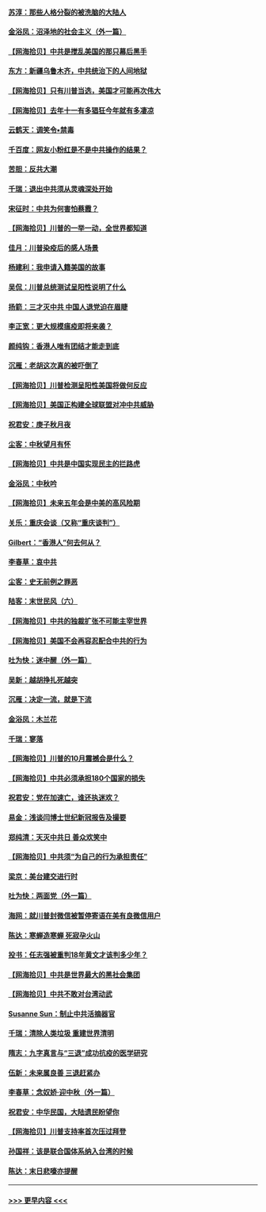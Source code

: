 #### [苏淳：那些人格分裂的被洗脑的大陆人](../pages/nsc993/n12467858.md?t=10111802) 
#### [金浴凤：沼泽地的社会主义（外一篇）](../pages/nsc993/n12467792.md?t=10111802) 
#### [【网海拾贝】中共是搅乱美国的那只幕后黑手](../pages/nsc993/n12467700.md?t=10111802) 
#### [东方：新疆乌鲁木齐，中共统治下的人间地狱](../pages/nsc993/n12466075.md?t=10111802) 
#### [【网海拾贝】只有川普当选，美国才可能再次伟大](../pages/nsc993/n12466013.md?t=10111802) 
#### [【网海拾贝】去年十一有多猖狂今年就有多凄凉](../pages/nsc993/n12463649.md?t=10111802) 
#### [云鹤天：调笑令▪禁毒](../pages/nsc993/n12462975.md?t=10111802) 
#### [千百度：网友小粉红是不是中共操作的结果？](../pages/nsc993/n12461025.md?t=10111802) 
#### [苦胆：反共大潮](../pages/nsc993/n12459469.md?t=10111802) 
#### [千瑞：退出中共须从灵魂深处开始](../pages/nsc993/n12459437.md?t=10111802) 
#### [宋征时：中共为何害怕蔡霞？](../pages/nsc993/n12459097.md?t=10111802) 
#### [【网海拾贝】川普的一举一动，全世界都知道](../pages/nsc993/n12458825.md?t=10111802) 
#### [佳月：川普染疫后的感人场景](../pages/nsc993/n12456994.md?t=10111802) 
#### [杨建利：我申请入籍美国的故事](../pages/nsc993/n12455635.md?t=10111802) 
#### [吴侃：川普总统测试呈阳性说明了什么](../pages/nsc993/n12451869.md?t=10111802) 
#### [扬箭：三才灭中共 中国人退党迫在眉睫](../pages/nsc993/n12451842.md?t=10111802) 
#### [李正宽：更大规模瘟疫即将来袭？](../pages/nsc993/n12451455.md?t=10111802) 
#### [颜纯钩：香港人唯有团结才能走到底](../pages/nsc993/n12450870.md?t=10111802) 
#### [沉雁：老胡这次真的被吓倒了](../pages/nsc993/n12449796.md?t=10111802) 
#### [【网海拾贝】川普检测呈阳性美国将做何反应](../pages/nsc993/n12449042.md?t=10111802) 
#### [【网海拾贝】美国正构建全球联盟对冲中共威胁](../pages/nsc993/n12446580.md?t=10111802) 
#### [祝君安：庚子秋月夜](../pages/nsc993/n12445870.md?t=10111802) 
#### [尘客：中秋望月有怀](../pages/nsc993/n12444632.md?t=10111802) 
#### [【网海拾贝】中共是中国实现民主的拦路虎](../pages/nsc993/n12443573.md?t=10111802) 
#### [金浴凤：中秋吟](../pages/nsc993/n12441773.md?t=10111802) 
#### [【网海拾贝】未来五年会是中美的高风险期](../pages/nsc993/n12440760.md?t=10111802) 
#### [关乐：重庆会谈（又称“重庆谈判”）](../pages/nsc993/n12437525.md?t=10111802) 
#### [Gilbert：“香港人”何去何从？](../pages/nsc993/n12435894.md?t=10111802) 
#### [李春草：哀中共](../pages/nsc993/n12435874.md?t=10111802) 
#### [尘客：史无前例之罪恶](../pages/nsc993/n12435762.md?t=10111802) 
#### [陆客：末世民风（六）](../pages/nsc993/n12435354.md?t=10111802) 
#### [【网海拾贝】中共的独裁扩张不可能主宰世界](../pages/nsc993/n12435151.md?t=10111802) 
#### [【网海拾贝】美国不会再容忍配合中共的行为](../pages/nsc993/n12433808.md?t=10111802) 
#### [吐为快：迷中醒（外一篇）](../pages/nsc993/n12433585.md?t=10111802) 
#### [吴新：越胡挣扎死越突](../pages/nsc993/n12433562.md?t=10111802) 
#### [沉雁：决定一流，就是下流](../pages/nsc993/n12432128.md?t=10111802) 
#### [金浴凤：木兰花](../pages/nsc993/n12432124.md?t=10111802) 
#### [千瑞：寥落](../pages/nsc993/n12432071.md?t=10111802) 
#### [【网海拾贝】川普的10月震撼会是什么？](../pages/nsc993/n12431624.md?t=10111802) 
#### [【网海拾贝】中共必须承担180个国家的损失](../pages/nsc993/n12428893.md?t=10111802) 
#### [祝君安：党在加速亡，谁还执迷欢？](../pages/nsc993/n12428652.md?t=10111802) 
#### [易金：浅谈闫博士世纪新冠报告及撮要](../pages/nsc993/n12426822.md?t=10111802) 
#### [郑纯清：天灭中共日 善众欢笑中](../pages/nsc993/n12426784.md?t=10111802) 
#### [【网海拾贝】中共须“为自己的行为承担责任”](../pages/nsc993/n12426067.md?t=10111802) 
#### [梁京：美台建交进行时](../pages/nsc993/n12424066.md?t=10111802) 
#### [吐为快：两面党（外一篇）](../pages/nsc993/n12424043.md?t=10111802) 
#### [海网：就川普封微信被暂停寄语在美有良微信用户](../pages/nsc993/n12424021.md?t=10111802) 
#### [陈达：寒蝉造寒蝉 死寂孕火山](../pages/nsc993/n12423958.md?t=10111802) 
#### [投书：任志强被重判18年黄文才该判多少年？](../pages/nsc993/n12423672.md?t=10111802) 
#### [【网海拾贝】中共是世界最大的黑社会集团](../pages/nsc993/n12423543.md?t=10111802) 
#### [【网海拾贝】中共不敢对台湾动武](../pages/nsc993/n12421418.md?t=10111802) 
#### [Susanne Sun：制止中共活摘器官](../pages/nsc993/n12419654.md?t=10111802) 
#### [千瑞：清除人类垃圾 重建世界清明](../pages/nsc993/n12419414.md?t=10111802) 
#### [隋志：九字真言与“三退”成功抗疫的医学研究](../pages/nsc993/n12419248.md?t=10111802) 
#### [伍新：未来属良善 三退赶紧办](../pages/nsc993/n12418496.md?t=10111802) 
#### [李春草：念奴娇·迎中秋（外一篇）](../pages/nsc993/n12418465.md?t=10111802) 
#### [祝君安：中华民国，大陆遗民盼望你](../pages/nsc993/n12418089.md?t=10111802) 
#### [【网海拾贝】川普支持率首次压过拜登](../pages/nsc993/n12418050.md?t=10111802) 
#### [孙国祥：该是联合国体系纳入台湾的时候](../pages/nsc993/n12417369.md?t=10111802) 
#### [陈达：末日悲嚎亦提醒](../pages/nsc993/n12416736.md?t=10111802) 

----
#### [ >>> 更早内容 <<< ](../indexes/nsc993-earlier.md)

